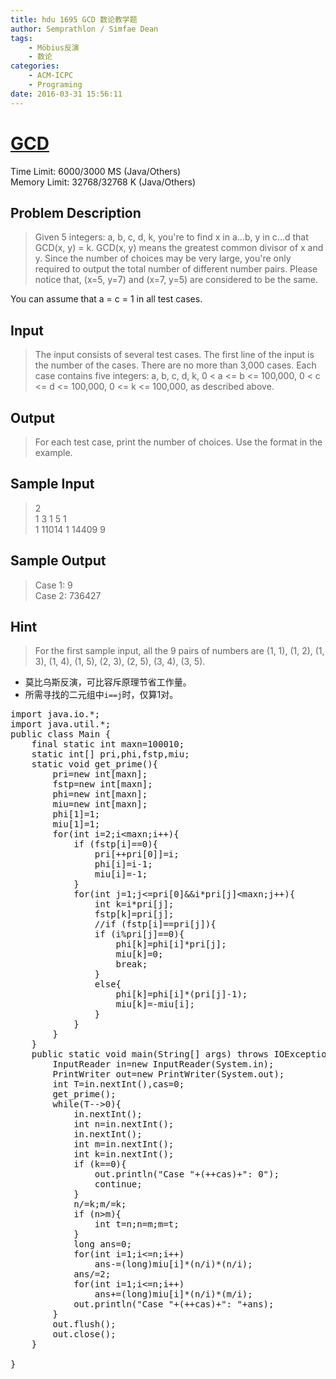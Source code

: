 ```yaml
---
title: hdu 1695 GCD 数论教学题
author: Semprathlon / Simfae Dean
tags:
	- Möbius反演
	- 数论
categories:
	- ACM-ICPC
	- Programing
date: 2016-03-31 15:56:11
---
```

# [GCD](http://acm.hdu.edu.cn/showproblem.php?pid=1695)

Time Limit: 6000/3000 MS (Java/Others)  
Memory Limit: 32768/32768 K (Java/Others)


## Problem Description
> Given 5 integers: a, b, c, d, k, you're to find x in a...b, y in c...d that GCD(x, y) = k. GCD(x, y) means the greatest common divisor of x and y. Since the number of choices may be very large, you're only required to output the total number of different number pairs.
Please notice that, (x=5, y=7) and (x=7, y=5) are considered to be the same.
> 
You can assume that a = c = 1 in all test cases.

## Input
> The input consists of several test cases. The first line of the input is the number of the cases. There are no more than 3,000 cases.
Each case contains five integers: a, b, c, d, k, 0 < a <= b <= 100,000, 0 < c <= d <= 100,000, 0 <= k <= 100,000, as described above.
 

## Output
> For each test case, print the number of choices. Use the format in the example.
 

## Sample Input
> 2  
1 3 1 5 1  
1 11014 1 14409 9  
 

## Sample Output
> Case 1: 9  
Case 2: 736427

## Hint
>For the first sample input, all the 9 pairs of numbers are (1, 1), (1, 2), (1, 3), (1, 4), (1, 5), (2, 3), (2, 5), (3, 4), (3, 5).

* 莫比乌斯反演，可比容斥原理节省工作量。
* 所需寻找的二元组中`i==j`时，仅算1对。  

 
<pre class="lang:java decode:true " >import java.io.*;
import java.util.*;
public class Main {
    final static int maxn=100010;
    static int[] pri,phi,fstp,miu;
    static void get_prime(){
        pri=new int[maxn];
        fstp=new int[maxn];
        phi=new int[maxn];
        miu=new int[maxn];
        phi[1]=1;
        miu[1]=1;
        for(int i=2;i&lt;maxn;i++){
            if (fstp[i]==0){
                pri[++pri[0]]=i;
                phi[i]=i-1;
                miu[i]=-1;
            }
            for(int j=1;j&lt;=pri[0]&amp;&amp;i*pri[j]&lt;maxn;j++){
                int k=i*pri[j];
                fstp[k]=pri[j];
                //if (fstp[i]==pri[j]){
                if (i%pri[j]==0){
                    phi[k]=phi[i]*pri[j];
                    miu[k]=0;
                    break;
                }
                else{
                    phi[k]=phi[i]*(pri[j]-1);
                    miu[k]=-miu[i];
                }
            }
        }
    }
    public static void main(String[] args) throws IOException{
        InputReader in=new InputReader(System.in);
        PrintWriter out=new PrintWriter(System.out);
        int T=in.nextInt(),cas=0;
        get_prime();
        while(T--&gt;0){
            in.nextInt();
            int n=in.nextInt();
            in.nextInt();
            int m=in.nextInt();
            int k=in.nextInt();
            if (k==0){
                out.println("Case "+(++cas)+": 0");
                continue;
            }
            n/=k;m/=k;
            if (n&gt;m){
                int t=n;n=m;m=t;
            }
            long ans=0;
            for(int i=1;i&lt;=n;i++)
                ans-=(long)miu[i]*(n/i)*(n/i);
            ans/=2;
            for(int i=1;i&lt;=n;i++)
                ans+=(long)miu[i]*(n/i)*(m/i);
            out.println("Case "+(++cas)+": "+ans);
        }
        out.flush();
        out.close();
    }

}</pre> 
